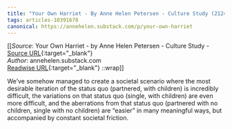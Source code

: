 ```yaml
---
title: "Your Own Harriet - By Anne Helen Petersen - Culture Study (212474854)"
tags: articles-10391678
canonical: https://annehelen.substack.com/p/your-own-harriet
---
```


[[_Source_: Your Own Harriet - by Anne Helen Petersen - Culture Study - [Source URL](https://annehelen.substack.com/p/your-own-harriet){:target="_blank"}<br>
_Author_: annehelen.substack.com<br>
[Readwise URL](https://readwise.io/open/212474854){:target="_blank"}
::wrap]]

We’ve somehow managed to create a societal scenario where the most desirable iteration of the status quo (partnered, with children) is incredibly difficult, the variations on that status quo (single, with children) are even more difficult, and the aberrations from that status quo (partnered with no children, single with no children) are “easier” in many meaningful ways, but accompanied by constant societal friction.
